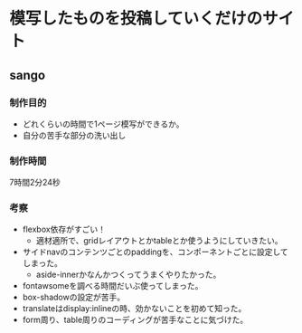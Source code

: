 # 模写したものを投稿していくだけのサイト

## sango

### 制作目的
* どれくらいの時間で1ページ模写ができるか。
* 自分の苦手な部分の洗い出し

### 制作時間
7時間2分24秒

### 考察
* flexbox依存がすごい！
  * 適材適所で、gridレイアウトとかtableとか使うようにしていきたい。
* サイドnavのコンテンツごとのpaddingを、コンポーネントごとに設定してしまった。
  * aside-innerかなんかつくってうまくやりたかった。
* fontawsomeを調べる時間だいぶ使ってしまった。
* box-shadowの設定が苦手。
* translateはdisplay:inlineの時、効かないことを初めて知った。
* form周り、table周りのコーディングが苦手なことに気づけた。
